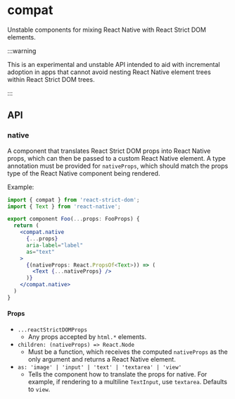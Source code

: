 # compat

<p className="text-xl">Unstable components for mixing React Native with React Strict DOM elements.</p>

:::warning

This is an experimental and unstable API intended to aid with incremental adoption in apps that cannot avoid nesting React Native element trees within React Strict DOM trees.

:::

## API

### native

A component that translates React Strict DOM props into React Native props, which can then be passed to a custom React Native element. A type annotation must be provided for `nativeProps`, which should match the props type of the React Native component being rendered.

Example:

```jsx
import { compat } from 'react-strict-dom';
import { Text } from 'react-native';

export component Foo(...props: FooProps) {
  return (
    <compat.native
      {...props}
      aria-label="label"
      as="text"
    >
      {(nativeProps: React.PropsOf<Text>)) => (
        <Text {...nativeProps} />
      )}
    </compat.native>
  )
}
```

#### Props

* `...reactStrictDOMProps`
  * Any props accepted by `html.*` elements.
* `children: (nativeProps) => React.Node`
  * Must be a function, which receives the computed `nativeProps` as the only argument and returns a React Native element.
* `as: 'image' | 'input' | 'text' | 'textarea' | 'view'`
  * Tells the component how to translate the props for native. For example, if rendering to a multiline `TextInput`, use `textarea`. Defaults to `view`.
